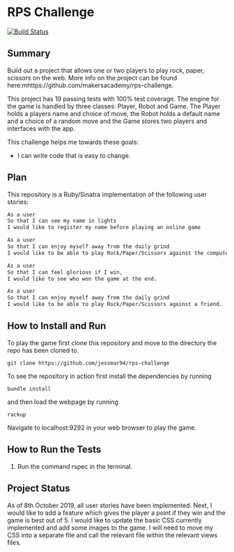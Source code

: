 # RPS Challenge
[![Build Status](https://travis-ci.org/jessmar94/rps-challenge.svg?branch=master)](https://travis-ci.org/jessmar94/rps-challenge)

## Summary
Build out a project that allows one or two players to play rock, paper, scissors on the web. More info on the project can be found here:mhttps://github.com/makersacademy/rps-challenge. 

This project has 19 passing tests with 100% test coverage. The engine for the game is handled by three classes: Player, Robot and Game. The Player holds a players name and choice of move, the Robot holds a default name and a choice of a random move and the Game stores two players and interfaces with the app.

This challenge helps me towards these goals:
- I can write code that is easy to change. 

## Plan
This repository is a Ruby/Sinatra implementation of the following user stories:
```bash
As a user
So that I can see my name in lights
I would like to register my name before playing an online game
```
```bash
As a user
So that I can enjoy myself away from the daily grind
I would like to be able to play Rock/Paper/Scissors against the computer. 
```
```bash
As a user
So that I can feel glorious if I win, 
I would like to see who won the game at the end. 
```
```bash
As a user
So that I can enjoy myself away from the daily grind
I would like to be able to play Rock/Paper/Scissors against a friend. 
```
## How to Install and Run 
To play the game first clone this repository and move to the directory the repo has been cloned to.
```
git clone https://github.com/jessmar94/rps-challenge
```
To see the repository in action first install the dependencies by running
```
bundle install
```
and then load the webpage by running
```
rackup
```
Navigate to localhost:9292 in your web browser to play the game.

## How to Run the Tests 
1. Run the command rspec in the terminal.

## Project Status 
As of 8th October 2019, all user stories have been implemented. 
Next, I would like to add a feature which gives the player a point if they win and the game is best out of 5. I would like to update the basic CSS currently implemented and add some images to the game. I will need to move my CSS into a separate file and call the relevant file within the relevant views files.
